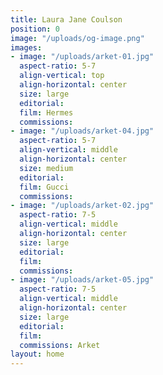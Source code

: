```yaml
---
title: Laura Jane Coulson
position: 0
image: "/uploads/og-image.png"
images:
- image: "/uploads/arket-01.jpg"
  aspect-ratio: 5-7
  align-vertical: top
  align-horizontal: center
  size: large
  editorial: 
  film: Hermes
  commissions:
- image: "/uploads/arket-04.jpg"
  aspect-ratio: 5-7
  align-vertical: middle
  align-horizontal: center
  size: medium
  editorial: 
  film: Gucci
  commissions:
- image: "/uploads/arket-02.jpg"
  aspect-ratio: 7-5
  align-vertical: middle
  align-horizontal: center
  size: large
  editorial: 
  film:
  commissions:
- image: "/uploads/arket-05.jpg"
  aspect-ratio: 7-5
  align-vertical: middle
  align-horizontal: center
  size: large
  editorial:
  film:
  commissions: Arket
layout: home
---
```


